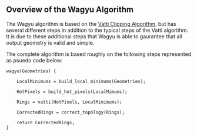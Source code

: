 ## Overview of the Wagyu Algorithm

The Wagyu algorithm is based on the [Vatti Clipping Algorithm](vatti.md), but has several different steps in addition
to the typical steps of the Vatti algorithm. It is due to these additional steps that Wagyu is able to gaurantee that
all output geometry is valid and simple.

The complete algorithm is based roughly on the following steps represented as psuedo code below:

```
wagyu(Geometries) {
    
    LocalMinimums = build_local_minimums(Geometries);
        
    HotPixels = build_hot_pixels(LocalMimums);
    
    Rings = vatti(HotPixels, LocalMimimums);
    
    CorrectedRings = correct_topology(Rings);

    return CorrectedRings;
}
```
